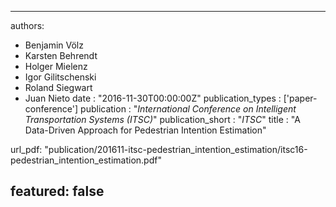 ---

authors:
- Benjamin Völz
- Karsten Behrendt
- Holger Mielenz
- Igor Gilitschenski
- Roland Siegwart
- Juan Nieto
date : "2016-11-30T00:00:00Z"
publication_types : ['paper-conference']
publication : "*International Conference on Intelligent Transportation Systems (ITSC)*"
publication_short : "*ITSC*"
title : "A Data-Driven Approach for Pedestrian Intention Estimation"

url_pdf: "publication/201611-itsc-pedestrian_intention_estimation/itsc16-pedestrian_intention_estimation.pdf"

featured: false
---